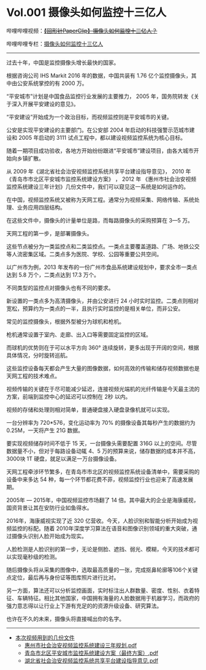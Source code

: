 # Vol.001 摄像头如何监控十三亿人

哔哩哔哩视频：~~[【回形针PaperClip】摄像头如何监控十三亿人？](https://www.bilibili.com/video/av16814286/)~~

哔哩哔哩专栏：[摄像头如何监控十三亿人](https://www.bilibili.com/read/cv391102/)

---

过去十年，中国是监控摄像头增长最快的国家。

根据咨询公司  IHS Markit 2016 年的数据，中国共装有 1.76 亿个监控摄像头，其中由公安系统掌控的有 2000 万。

“平安城市”计划是中国食品监控行业发展的主要推力， 2005 年，国务院转发《关于深入开展平安建设的意见》。

“平安建设”开始成为一个政治目标，而视频监控则是平安城市的关键。

公安是实现平安建设的主要部门。在公安部 2004 年启动的科技强警示范城市建设和 2005 年启动的 3111 试点工程中，都以建设视频监控系统为核心目标。

随着一期项目成功验收，各地方开始纷纷跟进“平安城市”建设项目，由各大城市开始向乡镇扩散。

从 2009 年《湖北省社会治安视频监控系统共享平台建设指导意见》， 2010 年《青岛市市北区平安城市监控系统建设方案》 ， 2012 年 《惠州市社会治安视频监控系统建设三年计划》几份文件中，我们可以窥见这一系统是如何运作的。

在中国，视频监控系统又被称为天网工程。通常分为视频采集、网络传输、系统处理、业务应用四层结构。

在这些文件中，摄像头的计量单位是路，而每路摄像头的采购预算在 3—5 万。

天网工程的第一步，是部署摄像头。

这些节点被分为一类监控点和二类监控点。一类点主要覆盖道路、广场、地铁公交等人流密集区域。二类点多为医院、学校、公园等重要公共空间。

以广州市为例，2013 年发布的一份广州市食品系统建设规划中，要求全市一类点达到 5.8 万个，二类点达到 17.3 万个。

不同类型的监控点对摄像头也有不同的要求。

新设置的一类点多为高清摄像头，并由公安进行 24 小时实时监控。二类点则相对宽松，预算约为一类点的一半，且执行实时监控的是相关单位，而非公安。

常见的监控摄像头，根据外型被分为球机和枪机。

枪机通常设置于室内、走廊、出入口等需要固定监控的区域。

而球机的优势则在于可以水平方向 360° 连续旋转，更多出现于开阔的空间，根据具体情况，分时旋转巡航。

这些监控设备每天都会产生大量的图像数据，如何高效的传输和储存视频数据也是天网工程的技术难点。

视频传输的关键在于尽可能减少延迟，连接视频光端机的光纤传输是今天最主流的方案，前端到监控中心的延迟可以控制在 2秒 以内。

视频的存储和处理则相对简单，普通硬盘接入硬盘录像机就可以实现。

一台分辨率为 720*576，变化运动率为 70% 的摄像设备其每秒产生的数据约为 0.25M，一天将产生 21G 数据。

要实现视频储存时间不低于 15 天，一台摄像头需要配置 316G 以上的空间。尽管数据量不小，但对于每路设备动辄 4、5 万的预算来说，储存数据的成本并不高，3000块 1T 硬盘，就足以满足一万台摄像设备。

天网工程牵涉环节繁多，在青岛市市北区的视频监控系统设备清单中，需要采购的设备中来多达 54 种，每一个环节都花费不菲，视频监控行业也迎来了高速发展期。

2005年 — 2015年，中国视频监控市场翻了 14 倍。其中最大的企业是海康威视，国资背景让其在安防行业如鱼得水。

2016年，海康威视实现了近 320 亿营收。今天，人脸识别和智能分析开始成为视频监控的标配。随着 2010年深度学习算法在语音和图像识别领域的重大突破，通过摄像头识别人脸开始成为现实。

人脸检测是人脸识别的第一步，无论是侧脸、遮挡、弱光、模糊，今天的技术都可以实现毫秒级的检测。

随后摄像头将从采集的图像中，选取最高质量的一张，完成抠鼻轮廓等106个关键点定位，最后再与身份证等图库照片进行比对。

另一方面，算法还可以分析监控画面，实时标注出人群数量、密度、性别、衣着特征、车辆特征。相比其他国家，中国拥有海量的人脸数据用于机器学习，而政府的强力意志得以让行业上下游有充足的的资源升级设备、研究算法。

也许在不久的未来，摄像头将直接喊出你的名字。

---

+ [本次视频用到的几份文件](https://shimo.im/docs/4xhDnnJJJYQpMKNI)
  + [惠州市社会治安视频监控系统建设三年规划.pdf](https://raw.githubusercontent.com/ipaperclip/paperclipfans/master/Wiki/Vol.001%20%E6%91%84%E5%83%8F%E5%A4%B4%E5%A6%82%E4%BD%95%E7%9B%91%E6%8E%A7%E5%8D%81%E4%B8%89%E4%BA%BF%E4%BA%BA/Resources/%E6%83%A0%E5%B7%9E%E5%B8%82%E7%A4%BE%E4%BC%9A%E6%B2%BB%E5%AE%89%E8%A7%86%E9%A2%91%E7%9B%91%E6%8E%A7%E7%B3%BB%E7%BB%9F%E5%BB%BA%E8%AE%BE%E4%B8%89%E5%B9%B4%E8%A7%84%E5%88%92.pdf)
  + [青岛市北区平安城市监控系统建设方案（最终方案）.pdf](https://raw.githubusercontent.com/ipaperclip/paperclipfans/master/Wiki/Vol.001%20%E6%91%84%E5%83%8F%E5%A4%B4%E5%A6%82%E4%BD%95%E7%9B%91%E6%8E%A7%E5%8D%81%E4%B8%89%E4%BA%BF%E4%BA%BA/Resources/%E9%9D%92%E5%B2%9B%E5%B8%82%E5%8C%97%E5%8C%BA%E5%B9%B3%E5%AE%89%E5%9F%8E%E5%B8%82%E7%9B%91%E6%8E%A7%E7%B3%BB%E7%BB%9F%E5%BB%BA%E8%AE%BE%E6%96%B9%E6%A1%88%EF%BC%88%E6%9C%80%E7%BB%88%E6%96%B9%E6%A1%88%EF%BC%89.pdf)
  + [湖北省社会治安视频监控系统共享平台建设指导意见.pdf](https://raw.githubusercontent.com/ipaperclip/paperclipfans/master/Wiki/Vol.001%20%E6%91%84%E5%83%8F%E5%A4%B4%E5%A6%82%E4%BD%95%E7%9B%91%E6%8E%A7%E5%8D%81%E4%B8%89%E4%BA%BF%E4%BA%BA/Resources/%E6%B9%96%E5%8C%97%E7%9C%81%E7%A4%BE%E4%BC%9A%E6%B2%BB%E5%AE%89%E8%A7%86%E9%A2%91%E7%9B%91%E6%8E%A7%E7%B3%BB%E7%BB%9F%E5%85%B1%E4%BA%AB%E5%B9%B3%E5%8F%B0%E5%BB%BA%E8%AE%BE%E6%8C%87%E5%AF%BC%E6%84%8F%E8%A7%81.pdf)